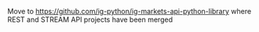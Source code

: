 Move to https://github.com/ig-python/ig-markets-api-python-library
where REST and STREAM API projects have been merged
